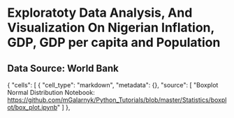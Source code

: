 # Exploratoty Data Analysis, And Visualization On Nigerian Inflation, GDP, GDP per capita and Population
## Data Source: World Bank
{
 "cells": [
  {
   "cell_type": "markdown",
   "metadata": {},
   "source": [
    "Boxplot Normal Distribution Notebook: https://github.com/mGalarnyk/Python_Tutorials/blob/master/Statistics/boxplot/box_plot.ipynb"
   ]
  },
